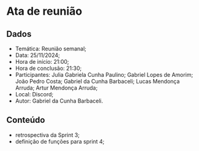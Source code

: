 # Ata de reunião

## Dados

- Temática: Reunião semanal;
- Data: 25/11/2024;
- Hora de início: 21:00;
- Hora de conclusão: 21:30;
- Participantes: Julia Gabriela Cunha Paulino; Gabriel Lopes de Amorim; João Pedro Costa; Gabriel da Cunha Barbaceli; Lucas Mendonça Arruda; Artur Mendonça Arruda;
- Local: Discord;
- Autor: Gabriel da Cunha Barbaceli.

## Conteúdo

- retrospectiva da Sprint 3;
- definição de funções para sprint 4;

